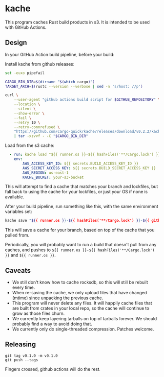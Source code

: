 # kache

This program caches Rust build products in s3. It is intended to be used with GitHub Actions.

## Design

In your GitHub Action build pipeline, before your build:

Install kache from github releases:

```bash
set -euxo pipefail

CARGO_BIN_DIR=$(dirname "$(which cargo)")
TARGET_ARCH=$(rustc --version --verbose | sed -n 's/host: //p')

curl \
    --user-agent "github actions build script for $GITHUB_REPOSITORY" \
    --location \
    --silent \
    --show-error \
    --fail \
    --retry 10 \
    --retry-connrefused \
    "https://github.com/cargo-quick/kache/releases/download/v0.2.2/kache-v0.2.2-${TARGET_ARCH}.tar.gz" \
    | tar -xzvvf - -C "$CARGO_BIN_DIR"
```

Load from the s3 cache:

```yaml
  - run: kache load "${{ runner.os }}-${{ hashFiles('**/Cargo.lock') }}-${{ github.head_ref }}" "${{ runner.os }}-${{ hashFiles('**/Cargo.lock') }}" "${{ runner.os }}"
    env:
        AWS_ACCESS_KEY_ID: ${{ secrets.BUILD_ACCESS_KEY_ID }}
        AWS_SECRET_ACCESS_KEY: ${{ secrets.BUILD_SECRET_ACCESS_KEY }}
        AWS_REGION: us-east-1
        KACHE_BUCKET: your-s3-bucket
```

This will attempt to find a cache that matches your branch and lockfiles, but fall back to
using the cache for your lockfiles, or just your OS if none is available.

After your build pipeline, run something like this, with the same environment variables set:

```bash
kache save "${{ runner.os }}-${{ hashFiles('**/Cargo.lock') }}-${{ github.head_ref }}"
```

This will save a cache for your branch, based on top of the cache that you pulled from.

Periodically, you will probably want to run a build that doesn't pull from any caches, and pushes to `${{ runner.os }}-${{ hashFiles('**/Cargo.lock') }}` and `${{ runner.os }}`.

## Caveats

* We still don't know how to cache rocksdb, so this will still be rebuilt every time.
* When re-saving the cache, we only upload files that have changed (mtime) since unpacking the previous cache.
* This program will never delete any files. It will happily cache files that are built from crates in your local repo, so the cache will continue to grow as those files churn.
* We currently keep layering tarballs on top of tarballs forever. We should probably find a way to avoid doing that.
* We currently only do single-threaded compression. Patches welcome.

## Releasing

```
git tag v0.1.0 -m v0.1.0
git push --tags
```

Fingers crossed, github actions will do the rest.
